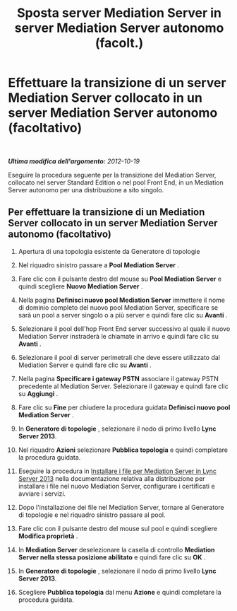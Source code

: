 ﻿---
title: "Sposta server Mediation Server in server Mediation Server autonomo (facolt.)"
TOCTitle: "Sposta server Mediation Server in server Mediation Server autonomo (facolt.)"
ms:assetid: 7c3c2fb4-4ff2-47b1-aab3-0aa91472eadb
ms:mtpsurl: https://technet.microsoft.com/it-it/library/JJ205026(v=OCS.15)
ms:contentKeyID: 49301086
ms.date: 08/24/2015
mtps_version: v=OCS.15
ms.translationtype: HT
---

# Effettuare la transizione di un server Mediation Server collocato in un server Mediation Server autonomo (facoltativo)

 

_**Ultima modifica dell'argomento:** 2012-10-19_

Eseguire la procedura seguente per la transizione del Mediation Server, collocato nel server Standard Edition o nel pool Front End, in un Mediation Server autonomo per una distribuzione a sito singolo.

## Per effettuare la transizione di un Mediation Server collocato in un server Mediation Server autonomo (facoltativo)

1.  Apertura di una topologia esistente da Generatore di topologie

2.  Nel riquadro sinistro passare a **Pool Mediation Server** .

3.  Fare clic con il pulsante destro del mouse su **Pool Mediation Server** e quindi scegliere **Nuovo Mediation Server** .

4.  Nella pagina **Definisci nuovo pool Mediation Server** immettere il nome di dominio completo del nuovo pool Mediation Server, specificare se sarà un pool a server singolo o a più server e quindi fare clic su **Avanti** .

5.  Selezionare il pool dell'hop Front End server successivo al quale il nuovo Mediation Server instraderà le chiamate in arrivo e quindi fare clic su **Avanti** .

6.  Selezionare il pool di server perimetrali che deve essere utilizzato dal Mediation Server e quindi fare clic su **Avanti** .

7.  Nella pagina **Specificare i gateway PSTN** associare il gateway PSTN precedente al Mediation Server. Selezionare il gateway e quindi fare clic su **Aggiungi** .

8.  Fare clic su **Fine** per chiudere la procedura guidata **Definisci nuovo pool Mediation Server** .

9.  In **Generatore di topologie** , selezionare il nodo di primo livello **Lync Server 2013**.

10. Nel riquadro **Azioni** selezionare **Pubblica topologia** e quindi completare la procedura guidata.

11. Eseguire la procedura in [Installare i file per Mediation Server in Lync Server 2013](lync-server-2013-install-the-files-for-mediation-server.md) nella documentazione relativa alla distribuzione per installare i file nel nuovo Mediation Server, configurare i certificati e avviare i servizi.

12. Dopo l'installazione dei file nel Mediation Server, tornare al Generatore di topologie e nel riquadro sinistro passare al pool.

13. Fare clic con il pulsante destro del mouse sul pool e quindi scegliere **Modifica proprietà** .

14. In **Mediation Server** deselezionare la casella di controllo **Mediation Server nella stessa posizione abilitato** e quindi fare clic su **OK** .

15. In **Generatore di topologie** , selezionare il nodo di primo livello **Lync Server 2013**.

16. Scegliere **Pubblica topologia** dal menu **Azione** e quindi completare la procedura guidata.

